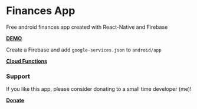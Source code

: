 # Finances App
Free android finances app created with React-Native and Firebase

**[DEMO](https://nckdev.agency/lab/finances-app/en)**

Create a Firebase and add `google-services.json` to `android/app`

**[Cloud Functions](https://github.com/cheng500/finances-firebase)**

### Support
If you like this app, please consider donating to a small time developer (me)!

**[Donate](https://www.paypal.com/cgi-bin/webscr?cmd=_s-xclick&hosted_button_id=QX3XJ942LDLMQ&source=url)**
